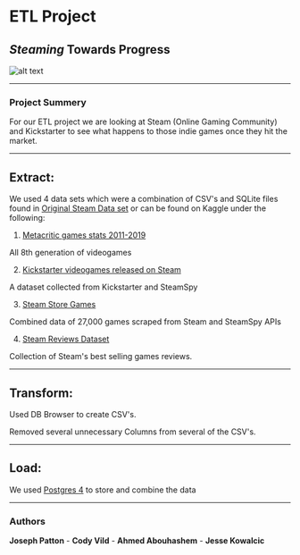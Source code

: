 # ETL Project

## *Steaming* Towards Progress
![alt text](https://cdn.wccftech.com/wp-content/uploads/2018/06/steam-chat.jpg)

---

### Project Summery

For our ETL project we are looking at Steam (Online Gaming Community) and Kickstarter to see what happens to those indie games once they hit the market. 

---
## Extract:

 We used 4 data sets which were a combination of CSV's and SQLite files found in [Original Steam Data set]( https://github.com/C-VV/ETLproject/blob/master/Original%20Steam%20Data%20Sets.zip "gh") or can be found on Kaggle under the following:

1. [Metacritic games stats 2011-2019]( https://www.kaggle.com/skateddu/metacritic-games-stats-20112019)

All 8th generation of videogames

2. [Kickstarter videogames released on Steam](https://www.kaggle.com/tonyplaysguitar/steam-spy-data-from-api-request)

A dataset collected from Kickstarter and SteamSpy

3. [Steam Store Games](https://www.kaggle.com/nikdavis/steam-store-games)

Combined data of 27,000 games scraped from Steam and SteamSpy APIs


4. [Steam Reviews Dataset](https://www.kaggle.com/luthfim/steam-reviews-dataset)

Collection of Steam's best selling games reviews.


---

## Transform:

Used DB Browser to create CSV's.
  
Removed several unnecessary Columns from several of the CSV's.
 

---

## Load: 

We used [Postgres 4](https://github.com/C-VV/ETLproject/blob/master/ddl_export.sql) to store and combine the data

- - -


### Authors

**Joseph Patton** - **Cody Vild** - **Ahmed Abouhashem** - **Jesse Kowalcic** 

